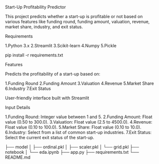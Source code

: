 Start-Up Profitability Predictor 

This project predicts whether a start-up is profitable or not based on various features like funding round, funding amount, valuation, revenue, market share, industry, and exit status.

Requirements

1.Python 3.x
2.Streamlit
3.Scikit-learn
4.Numpy
5.Pickle

pip install -r requirements.txt

Features

Predicts the profitability of a start-up based on:

 1.Funding Round
 2.Funding Amount
 3.Valuation
 4.Revenue
 5.Market Share
 6.Industry
 7.Exit Status

User-friendly interface built with Streamlit

Input Details

1.Funding Round: Integer value between 1 and 5.
2.Funding Amount: Float value (0.50 to 300.0).
3.Valuation: Float value (2.5 to 4500.0).
4.Revenue: Float value (0.10 to 100.0).
5.Market Share: Float value (0.10 to 10.0).
6.Industry: Select from a list of common start-up industries.
7.Exit Status: Select the current exit status of the start-up.


├── model
│   ├── ordinal.pkl
│   ├── scaler.pkl
│   └── grid.pkl
├── notebook
│   └── eda.ipynb
├── app.py
├── requirements.txt
└── README.md
